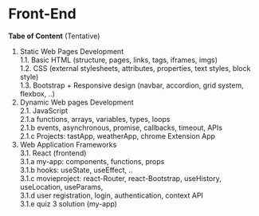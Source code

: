 # Front-End
**Tabe of Content** (Tentative)
 
1. Static Web Pages Development<br>
   1.1. Basic HTML (structure, pages, links, tags, iframes, imgs)<br>
   1.2. CSS (external stylesheets, attributes, properties, text styles, block style)<br>
   1.3. Bootstrap + Responsive design (navbar, accordion, grid system, flexbox, ..)
2. Dynamic Web pages Development<br>
   2.1. JavaScript<br>
      2.1.a functions, arrays, variables, types, loops <br>
      2.1.b events, asynchronous, promise, callbacks, timeout, APIs<br> 
      2.1.c Projects: tastApp, weatherApp, chrome Extension App 
3. Web Application Frameworks<br>
   3.1. React (frontend) <br>
      3.1.a my-app: components, functions, props <br>
      3.1.b hooks: useState, useEffect, .. <br>
      3.1.c movieproject: react-Router, react-Bootstrap, useHistory, useLocation, useParams,<br>
      3.1.d user registration, login, authentication, context API<br>
      3.1.e quiz 3 solution (my-app)
  
